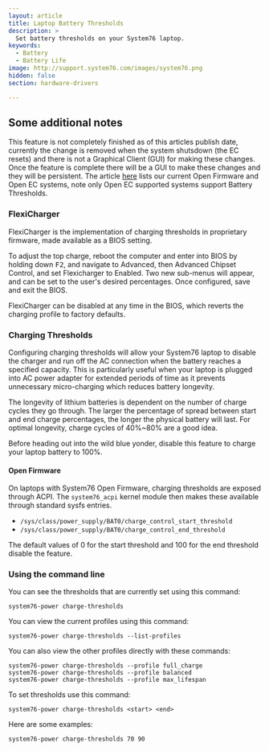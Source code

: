 ```yaml
---
layout: article
title: Laptop Battery Thresholds
description: >
  Set battery thresholds on your System76 laptop.
keywords:
  - Battery
  - Battery Life
image: http://support.system76.com/images/system76.png
hidden: false
section: hardware-drivers

---
```


## Some additional notes	

This feature is not completely finished as of this articles publish date, currently the change is removed when the system shutsdown (the EC resets) and there is not a Graphical Client (GUI) for making these changes. Once the feature is complete there will be a GUI to make these changes and they will be persistent. The article [here](/articles/open-firmware-systems.md) lists our current Open Firmware and Open EC systems, note only Open EC supported systems support Battery Thresholds.

### FlexiCharger

FlexiCharger is the implementation of charging thresholds in proprietary
firmware, made available as a BIOS setting.

To adjust the top charge, reboot the computer and enter into BIOS by holding
down <kbd>F2</kbd>, and navigate to Advanced, then Advanced Chipset Control,
and set Flexicharger to Enabled. Two new sub-menus will appear, and can be set
to the user's desired percentages. Once configured, save and exit the BIOS.

FlexiCharger can be disabled at any time in the BIOS, which reverts the
charging profile to factory defaults.

### Charging Thresholds

Configuring charging thresholds will allow your System76 laptop to disable the
charger and run off the AC connection when the battery reaches a specified
capacity. This is particularly useful when your laptop is plugged into AC power
adapter for extended periods of time as it prevents unnecessary micro-charging
which reduces battery longevity.

The longevity of lithium batteries is dependent on the number of charge cycles
they go through. The larger the percentage of spread between start and end
charge percentages, the longer the physical battery will last. For optimal
longevity, charge cycles of 40%~80% are a good idea.

Before heading out into the wild blue yonder, disable this feature to charge
your laptop battery to 100%.

#### Open Firmware

On laptops with System76 Open Firmware, charging thresholds are exposed through
ACPI. The `system76_acpi` kernel module then makes these available through
standard sysfs entries.

- `/sys/class/power_supply/BAT0/charge_control_start_threshold`
- `/sys/class/power_supply/BAT0/charge_control_end_threshold`

The default values of 0 for the start threshold and 100 for the end threshold
disable the feature.

### Using the command line

You can see the thresholds that are currently set using this command:

```
system76-power charge-thresholds
```

You can view the current profiles using this command:

```
system76-power charge-thresholds --list-profiles
```

You can also view the other profiles directly with these commands:

```
system76-power charge-thresholds --profile full_charge
system76-power charge-thresholds --profile balanced
system76-power charge-thresholds --profile max_lifespan
```

To set thresholds use this command:

```
system76-power charge-thresholds <start> <end>
```

Here are some examples:

```
system76-power charge-thresholds 70 90
```

